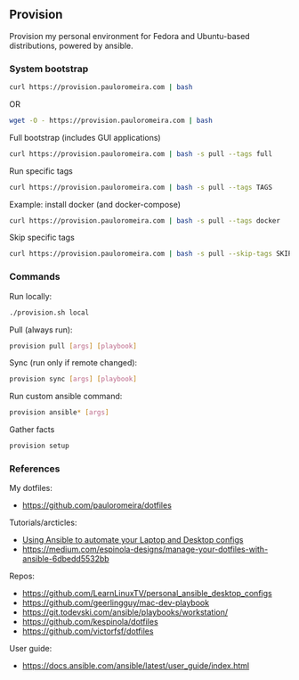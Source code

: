 ## Provision
Provision my personal environment for Fedora and Ubuntu-based distributions, powered by ansible.

### System bootstrap
```sh
curl https://provision.pauloromeira.com | bash
```
OR
```sh
wget -O - https://provision.pauloromeira.com | bash
```

Full bootstrap (includes GUI applications)
```sh
curl https://provision.pauloromeira.com | bash -s pull --tags full
```

Run specific tags
```sh
curl https://provision.pauloromeira.com | bash -s pull --tags TAGS
```

Example: install docker (and docker-compose)
```sh
curl https://provision.pauloromeira.com | bash -s pull --tags docker
```

Skip specific tags
```sh
curl https://provision.pauloromeira.com | bash -s pull --skip-tags SKIP_TAGS
```

### Commands
Run locally:
```sh
./provision.sh local
```

Pull (always run):
```sh
provision pull [args] [playbook]
```

Sync (run only if remote changed):
```sh
provision sync [args] [playbook]
```

Run custom ansible command:
```sh
provision ansible* [args]
```

Gather facts
```sh
provision setup
```

### References
My dotfiles:
  - https://github.com/pauloromeira/dotfiles

Tutorials/arcticles:
  - [Using Ansible to automate your Laptop and Desktop configs](https://www.youtube.com/watch?v=gIDywsGBqf4)
  - https://medium.com/espinola-designs/manage-your-dotfiles-with-ansible-6dbedd5532bb

Repos:
  - https://github.com/LearnLinuxTV/personal_ansible_desktop_configs
  - https://github.com/geerlingguy/mac-dev-playbook
  - https://git.todevski.com/ansible/playbooks/workstation/
  - https://github.com/kespinola/dotfiles
  - https://github.com/victorfsf/dotfiles

User guide:
  - https://docs.ansible.com/ansible/latest/user_guide/index.html
